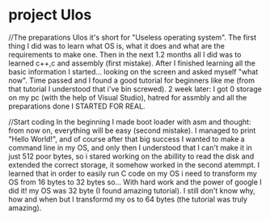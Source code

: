 # project Ulos

//The preparations
Ulos it's short for "Useless operating system".
The first thing I did was to learn what OS is, what it does and what are the requirements to make one.
Then in the next 1.2 months all I did was to learned c++,c and assembly (first mistake).
After I finished learning all the basic information I started... looking on the screen and asked myself "what now".
Time passed and I found a good tutorial for beginners like me (from that tutorial I understood that i've bin screwed).
2 week later: I got 0 storage on my pc (with the help of Visual Studio), hatred for assmbly and all the preparations done 
I STARTED FOR REAL.

//Start coding
In the beginning I made boot loader with asm and thought: from now on, everything will be easy (second mistake).
I managed to print "Hello World!", and of course after that big success I wanted to make a command line in my OS,
and only then I understood that I can't make it in just 512 poor bytes,
so i stared working on the abillity to read the disk and extended the correct storage,
it somehow worked in the second atemmpt.
I learned that in order to easily run C code on my OS i need to transform my OS from 16 bytes to 32 bytes so...
With hard work and the power of google I did it! my OS was 32 byte (I found amazing tutorial).
I still don't know why, how and when but I transformd my os to 64 bytes (the tutorial was truly amazing).
